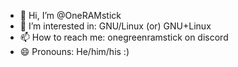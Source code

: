- 👋 Hi, I’m @OneRAMstick
- 👀 I’m interested in: GNU/Linux (or) GNU+Linux
- 📫 How to reach me: onegreenramstick on discord 
- 😄 Pronouns: He/him/his
																																									:)
